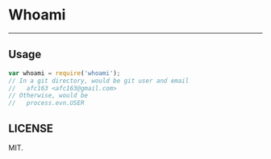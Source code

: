# Whoami

---

## Usage

```js
var whoami = require('whoami');
// In a git directory, would be git user and email
//   afc163 <afc163@gmail.com> 
// Otherwise, would be
//   process.evn.USER
```

## LICENSE

MIT.
